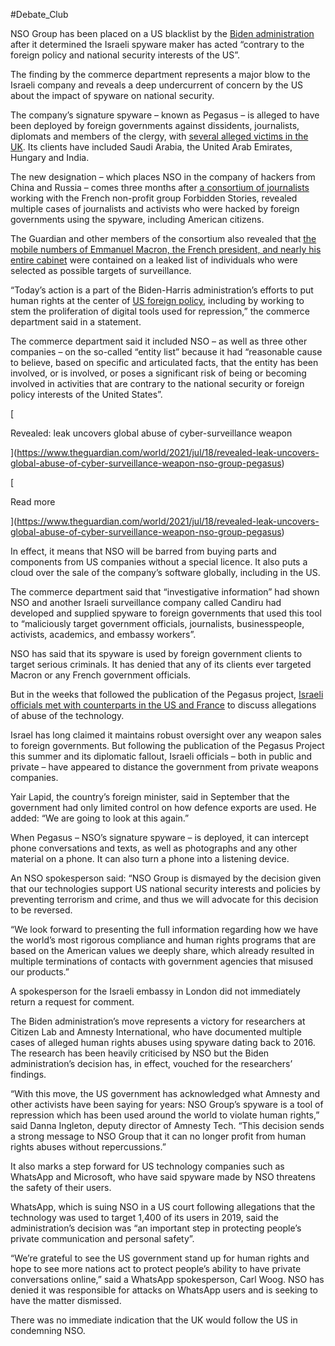 #Debate_Club

NSO Group has been placed on a US blacklist by the [Biden administration](https://www.theguardian.com/us-news/biden-administration) after it determined the Israeli spyware maker has acted “contrary to the foreign policy and national security interests of the US”.

The finding by the commerce department represents a major blow to the Israeli company and reveals a deep undercurrent of concern by the US about the impact of spyware on national security.

The company’s signature spyware – known as Pegasus – is alleged to have been deployed by foreign governments against dissidents, journalists, diplomats and members of the clergy, with [several alleged victims in the UK](https://www.theguardian.com/world/2021/oct/06/dubai-ruler-hacked-ex-wife-using-nso-pegasus-spyware-high-court-judge-finds-sheikh-mohammed-princess-haya). Its clients have included Saudi Arabia, the United Arab Emirates, Hungary and India.

The new designation – which places NSO in the company of hackers from China and Russia – comes three months after [a consortium of journalists](https://www.theguardian.com/news/series/pegasus-project) working with the French non-profit group Forbidden Stories, revealed multiple cases of journalists and activists who were hacked by foreign governments using the spyware, including American citizens.

The Guardian and other members of the consortium also revealed that [the mobile numbers of Emmanuel Macron, the French president, and nearly his entire cabinet](https://www.theguardian.com/world/2021/jul/20/french-ministers-phone-shows-traces-linked-to-nso-spyware) were contained on a leaked list of individuals who were selected as possible targets of surveillance.

“Today’s action is a part of the Biden-Harris administration’s efforts to put human rights at the center of [US foreign policy](https://www.theguardian.com/us-news/us-foreign-policy), including by working to stem the proliferation of digital tools used for repression,” the commerce department said in a statement.

The commerce department said it included NSO – as well as three other companies – on the so-called “entity list” because it had “reasonable cause to believe, based on specific and articulated facts, that the entity has been involved, or is involved, or poses a significant risk of being or becoming involved in activities that are contrary to the national security or foreign policy interests of the United States”.

[

Revealed: leak uncovers global abuse of cyber-surveillance weapon



](https://www.theguardian.com/world/2021/jul/18/revealed-leak-uncovers-global-abuse-of-cyber-surveillance-weapon-nso-group-pegasus)

[

Read more





](https://www.theguardian.com/world/2021/jul/18/revealed-leak-uncovers-global-abuse-of-cyber-surveillance-weapon-nso-group-pegasus)

In effect, it means that NSO will be barred from buying parts and components from US companies without a special licence. It also puts a cloud over the sale of the company’s software globally, including in the US.

The commerce department said that “investigative information” had shown NSO and another Israeli surveillance company called Candiru had developed and supplied spyware to foreign governments that used this tool to “maliciously target government officials, journalists, businesspeople, activists, academics, and embassy workers”.

NSO has said that its spyware is used by foreign government clients to target serious criminals. It has denied that any of its clients ever targeted Macron or any French government officials.

But in the weeks that followed the publication of the Pegasus project, [Israeli officials met with counterparts in the US and France](https://www.theguardian.com/world/2021/oct/22/france-and-israel-hold-secret-talks-to-defuse-phone-spyware-row) to discuss allegations of abuse of the technology.

Israel has long claimed it maintains robust oversight over any weapon sales to foreign governments. But following the publication of the Pegasus Project this summer and its diplomatic fallout, Israeli officials – both in public and private – have appeared to distance the government from private weapons companies.

Yair Lapid, the country’s foreign minister, said in September that the government had only limited control on how defence exports are used. He added: “We are going to look at this again.”

When Pegasus – NSO’s signature spyware – is deployed, it can intercept phone conversations and texts, as well as photographs and any other material on a phone. It can also turn a phone into a listening device.

An NSO spokesperson said: “NSO Group is dismayed by the decision given that our technologies support US national security interests and policies by preventing terrorism and crime, and thus we will advocate for this decision to be reversed.

“We look forward to presenting the full information regarding how we have the world’s most rigorous compliance and human rights programs that are based on the American values we deeply share, which already resulted in multiple terminations of contacts with government agencies that misused our products.”

A spokesperson for the Israeli embassy in London did not immediately return a request for comment.

The Biden administration’s move represents a victory for researchers at Citizen Lab and Amnesty International, who have documented multiple cases of alleged human rights abuses using spyware dating back to 2016. The research has been heavily criticised by NSO but the Biden administration’s decision has, in effect, vouched for the researchers’ findings.

“With this move, the US government has acknowledged what Amnesty and other activists have been saying for years: NSO Group’s spyware is a tool of repression which has been used around the world to violate human rights,” said Danna Ingleton, deputy director of Amnesty Tech. “This decision sends a strong message to NSO Group that it can no longer profit from human rights abuses without repercussions.”

It also marks a step forward for US technology companies such as WhatsApp and Microsoft, who have said spyware made by NSO threatens the safety of their users.

WhatsApp, which is suing NSO in a US court following allegations that the technology was used to target 1,400 of its users in 2019, said the administration’s decision was “an important step in protecting people’s private communication and personal safety”.

“We’re grateful to see the US government stand up for human rights and hope to see more nations act to protect people’s ability to have private conversations online,” said a WhatsApp spokesperson, Carl Woog. NSO has denied it was responsible for attacks on WhatsApp users and is seeking to have the matter dismissed.

There was no immediate indication that the UK would follow the US in condemning NSO.